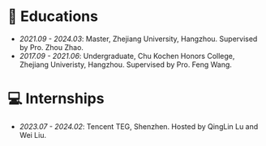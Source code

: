 # 📖 Educations

- *2021.09 - 2024.03*: Master, Zhejiang University, Hangzhou. Supervised by Pro. Zhou Zhao. 
- *2017.09 - 2021.06*: Undergraduate, Chu Kochen Honors College, Zhejiang Univeristy, Hangzhou. Supervised by Pro. Feng Wang.

# 💻 Internships

- *2023.07 - 2024.02*: Tencent TEG, Shenzhen. Hosted by QingLin Lu and Wei Liu.

